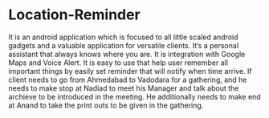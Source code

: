 # Location-Reminder
It is an android application which is focused to all little scaled android gadgets and a valuable application for versatile clients. It’s a personal assistant that always knows where you are. It is integration with Google Maps and Voice Alert. It is easy to use that help user remember all important things by easily set reminder that will notify when time arrive. If client needs to go from Ahmedabad to Vadodara for a gathering, and he needs to make stop at Nadiad to meet his Manager and talk about the archieve to be introduced in the meeting. He additionally needs to make end at Anand to take the print outs to be given in the gathering.
